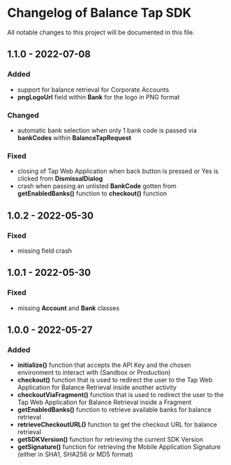 # Changelog of Balance Tap SDK

All notable changes to this project will be documented in this file.

## 1.1.0 - 2022-07-08

### Added

- support for balance retrieval for Corporate Accounts
- **pngLogoUrl** field  within **Bank** for the logo in PNG format

### Changed

- automatic bank selection when only 1 bank code is passed via **bankCodes** within **BalanceTapRequest**

### Fixed

- closing of Tap Web Application when back button is pressed or Yes is clicked from **DismissalDialog**
- crash when passing an unlisted **BankCode** gotten from **getEnabledBanks()** function to **checkout()** function

## 1.0.2 - 2022-05-30

### Fixed

- missing field crash

## 1.0.1 - 2022-05-30

### Fixed

- missing **Account** and **Bank** classes


## 1.0.0 - 2022-05-27

### Added

- **initialize()** function that accepts the API Key and the chosen environment to interact with (Sandbox or Production)
- **checkout()** function that is used to redirect the user to the Tap Web Application for Balance Retrieval inside another activity
- **checkoutViaFragment()** function that is used to redirect the user to the Tap Web Application for Balance Retrieval inside a Fragment
- **getEnabledBanks()** function to retrieve available banks for balance retrieval
- **retrieveCheckoutURL()** function to get the checkout URL for balance retrieval
- **getSDKVersion()** function for retrieving the current SDK Version
- **getSignature()** function for retrieving the Mobile Application Signature (either in SHA1, SHA256 or MD5 format)